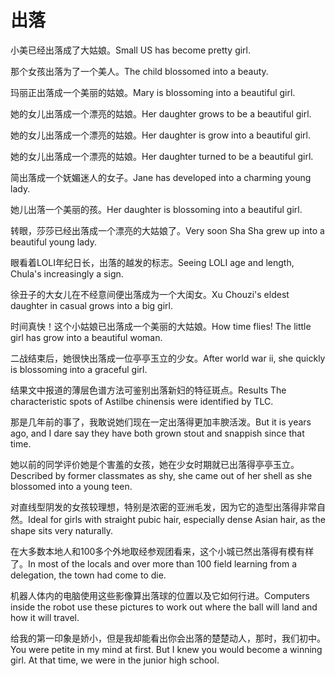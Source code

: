 # 出落

<p><span class="chinese">小美已经出落成了大姑娘。</span><span class="english">Small US has become pretty girl.</span></p>

<p><span class="chinese">那个女孩出落为了一个美人。</span><span class="english">The child blossomed into a beauty.</span></p>

<p><span class="chinese">玛丽正出落成一个美丽的姑娘。</span><span class="english">Mary is blossoming into a beautiful girl.</span></p>

<p><span class="chinese">她的女儿出落成一个漂亮的姑娘。</span><span class="english">Her daughter grows to be a beautiful girl.</span></p>

<p><span class="chinese">她的女儿出落成一个漂亮的姑娘。</span><span class="english">Her daughter is grow into a beautiful girl.</span></p>

<p><span class="chinese">她的女儿出落成一个漂亮的姑娘。</span><span class="english">Her daughter turned to be a beautiful girl.</span></p>

<p><span class="chinese">简出落成一个妩媚迷人的女子。</span><span class="english">Jane has developed into a charming young lady.</span></p>

<p><span class="chinese">她儿出落一个美丽的孩。</span><span class="english">Her daughter is blossoming into a beautiful girl.</span></p>

<p><span class="chinese">转眼，莎莎已经出落成一个漂亮的大姑娘了。</span><span class="english">Very soon Sha Sha grew up into a beautiful young lady.</span></p>

<p><span class="chinese">眼看着LOLI年纪日长，出落的越发的标志。</span><span class="english">Seeing LOLI age and length, Chula's increasingly a sign.</span></p>

<p><span class="chinese">徐丑子的大女儿在不经意间便出落成为一个大闺女。</span><span class="english">Xu Chouzi's eldest daughter in casual grows into a big girl.</span></p>

<p><span class="chinese">时间真快！这个小姑娘已出落成一个美丽的大姑娘。</span><span class="english">How time flies! The little girl has grow into a beautiful woman.</span></p>

<p><span class="chinese">二战结束后，她很快出落成一位亭亭玉立的少女。</span><span class="english">After world war ii, she quickly is blossoming into a graceful girl.</span></p>

<p><span class="chinese">结果文中报道的薄层色谱方法可鉴别出落新妇的特征斑点。</span><span class="english">Results The characteristic spots of Astilbe chinensis were identified by TLC.</span></p>

<p><span class="chinese">那是几年前的事了，我敢说她们现在一定出落得更加丰腴活泼。</span><span class="english">But it is years ago, and I dare say they have both grown stout and snappish since that time.</span></p>

<p><span class="chinese">她以前的同学评价她是个害羞的女孩，她在少女时期就已出落得亭亭玉立。</span><span class="english">Described by former classmates as shy, she came out of her shell as she blossomed into a young teen.</span></p>

<p><span class="chinese">对直线型阴发的女孩较理想，特别是浓密的亚洲毛发，因为它的造型出落得非常自然。</span><span class="english">Ideal for girls with straight pubic hair, especially dense Asian hair, as the shape sits very naturally.</span></p>

<p><span class="chinese">在大多数本地人和100多个外地取经参观团看来，这个小城已然出落得有模有样了。</span><span class="english">In most of the locals and over more than 100 field learning from a delegation, the town had come to die.</span></p>

<p><span class="chinese">机器人体内的电脑使用这些影像算出落球的位置以及它如何行进。</span><span class="english">Computers inside the robot use these pictures to work out where the ball will land and how it will travel.</span></p>

<p><span class="chinese">给我的第一印象是娇小，但是我却能看出你会出落的楚楚动人，那时，我们初中。</span><span class="english">You were petite in my mind at first. But I knew you would become a winning girl. At that time, we were in the junior high school.</span></p>

